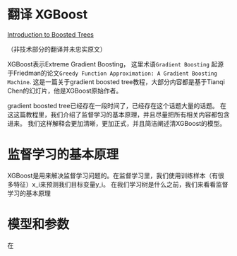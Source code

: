 # 翻译 XGBoost

[Introduction to Boosted Trees](https://xgboost.readthedocs.io/en/latest/tutorials/model.html)

（非技术部分的翻译并未忠实原文）

XGBoost表示Extreme Gradient Boosting，
这里术语`Gradient Boosting` 起源于Friedman的论文`Greedy Function Approximation: A Gradient Boosting Machine`. 
这是一篇关于gradient boosted tree教程，大部分内容都是基于Tianqi Chen的幻灯片，他是XGBoost原始作者。

gradient boosted tree已经存在一段时间了，已经存在这个话题大量的话题。
在这这篇教程里，我们介绍了监督学习的基本原理，并且尽量把所有相关内容都包含进来。
我们这样解释会更加清晰，更加正式，并且简洁阐述清XGBoost的模型。

# 监督学习的基本原理
XGBoost是用来解决监督学习问题的。在监督学习里，我们使用训练样本（有很多特征）x_i来预测我们目标变量y_i。
在我们学习树是什么之前，我们来看看监督学习的基本原理

# 模型和参数

在

